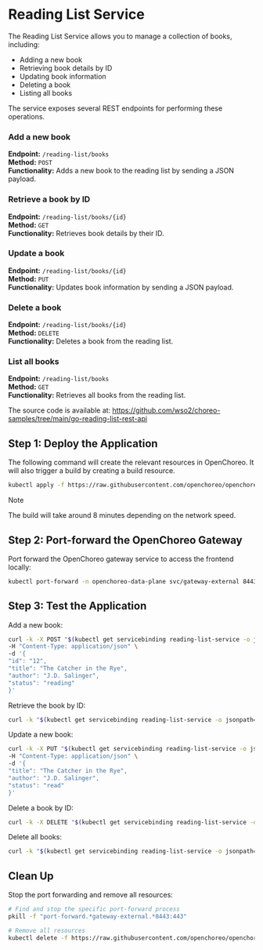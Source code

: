 # Reading List Service
The Reading List Service allows you to manage a collection of books, including:
- Adding a new book
- Retrieving book details by ID
- Updating book information
- Deleting a book
- Listing all books

The service exposes several REST endpoints for performing these operations.

### Add a new book
**Endpoint:** `/reading-list/books`  
**Method:** `POST`  
**Functionality:** Adds a new book to the reading list by sending a JSON payload.

### Retrieve a book by ID
**Endpoint:** `/reading-list/books/{id}`  
**Method:** `GET`  
**Functionality:** Retrieves book details by their ID.

### Update a book
**Endpoint:** `/reading-list/books/{id}`  
**Method:** `PUT`  
**Functionality:** Updates book information by sending a JSON payload.

### Delete a book
**Endpoint:** `/reading-list/books/{id}`  
**Method:** `DELETE`  
**Functionality:** Deletes a book from the reading list.

### List all books
**Endpoint:** `/reading-list/books`  
**Method:** `GET`  
**Functionality:** Retrieves all books from the reading list.

The source code is available at:
https://github.com/wso2/choreo-samples/tree/main/go-reading-list-rest-api

## Step 1: Deploy the Application

The following command will create the relevant resources in OpenChoreo. It will also trigger a build by creating a build resource.

```bash
kubectl apply -f https://raw.githubusercontent.com/openchoreo/openchoreo/main/samples/from-source/services/go-google-buildpack-reading-list/reading-list-service.yaml
```

> [!NOTE]
> The build will take around 8 minutes depending on the network speed.

## Step 2: Port-forward the OpenChoreo Gateway

Port forward the OpenChoreo gateway service to access the frontend locally:

```bash
kubectl port-forward -n openchoreo-data-plane svc/gateway-external 8443:443 &
```

## Step 3: Test the Application

   Add a new book:

   ```bash
   curl -k -X POST "$(kubectl get servicebinding reading-list-service -o jsonpath='{.status.endpoints[0].public.uri}')/books" \
   -H "Content-Type: application/json" \
   -d '{
   "id": "12",
   "title": "The Catcher in the Rye",
   "author": "J.D. Salinger",
   "status": "reading"
   }'
   ```

   Retrieve the book by ID:

   ```bash
   curl -k "$(kubectl get servicebinding reading-list-service -o jsonpath='{.status.endpoints[0].public.uri}')/books/12"
   ```

   Update a new book:

   ```bash
   curl -k -X PUT "$(kubectl get servicebinding reading-list-service -o jsonpath='{.status.endpoints[0].public.uri}')/books/12" \
   -H "Content-Type: application/json" \
   -d '{
   "title": "The Catcher in the Rye",
   "author": "J.D. Salinger",
   "status": "read"
   }'
   ```
   
   Delete a book by ID:

   ```bash
   curl -k -X DELETE "$(kubectl get servicebinding reading-list-service -o jsonpath='{.status.endpoints[0].public.uri}')/books/12"
   ```

   Delete all books:

   ```bash
   curl -k "$(kubectl get servicebinding reading-list-service -o jsonpath='{.status.endpoints[0].public.uri}')/books"
   ```

## Clean Up

Stop the port forwarding and remove all resources:

```bash
# Find and stop the specific port-forward process
pkill -f "port-forward.*gateway-external.*8443:443"

# Remove all resources
kubectl delete -f https://raw.githubusercontent.com/openchoreo/openchoreo/main/samples/from-source/services/go-google-buildpack-reading-list/reading-list-service.yaml
```
